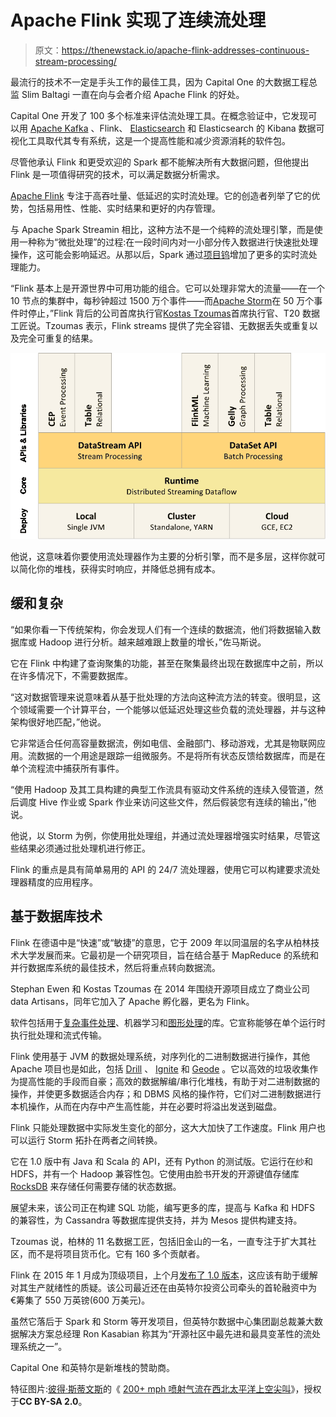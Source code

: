 # Apache Flink 实现了连续流处理

> 原文：<https://thenewstack.io/apache-flink-addresses-continuous-stream-processing/>

最流行的技术不一定是手头工作的最佳工具，因为 Capital One 的大数据工程总监 Slim Baltagi 一直在向与会者介绍 Apache Flink 的好处。

Capital One 开发了 100 多个标准来评估流处理工具。在概念验证中，它发现可以用 [Apache Kafka](http://kafka.apache.org/) 、Flink、 [Elasticsearch](https://thenewstack.io/comparison-cloud-based-elasticsearch-elk-solutions/) 和 Elasticsearch 的 Kibana 数据可视化工具取代其专有系统，这是一个提高性能和减少资源消耗的软件包。

尽管他承认 Flink 和更受欢迎的 Spark 都不能解决所有大数据问题，但他提出 Flink 是一项值得研究的技术，可以满足数据分析需求。

[Apache Flink](https://flink.apache.org/) 专注于高吞吐量、低延迟的实时流处理。它的创造者列举了它的优势，包括易用性、性能、实时结果和更好的内存管理。

与 Apache Spark Streamin 相比，这种方法不是一个纯粹的流处理引擎，而是使用一种称为“微批处理”的过程:在一段时间内对一小部分传入数据进行快速批处理操作，这可能会影响延迟。从那以后，Spark 通过[项目钨](https://databricks.com/blog/2015/04/28/project-tungsten-bringing-spark-closer-to-bare-metal.html)增加了更多的实时流处理能力。

“Flink 基本上是开源世界中可用功能的组合。它可以处理非常大的流量——在一个 10 节点的集群中，每秒钟超过 1500 万个事件——而[Apache Storm](http://storm.apache.org/)在 50 万个事件时停止，”Flink 背后的公司首席执行官[Kostas Tzoumas](https://twitter.com/kostas_tzoumas)首席执行官、T20 数据工匠说。Tzoumas 表示，Flink streams 提供了完全容错、无数据丢失或重复以及完全可重复的结果。

[![flink-stack-frontpage](img/44caa7bbf5cc16515431eb34a62b911e.png)](https://flink.apache.org/)

他说，这意味着你要使用流处理器作为主要的分析引擎，而不是多层，这样你就可以简化你的堆栈，获得实时响应，并降低总拥有成本。

## **缓和复杂**

“如果你看一下传统架构，你会发现人们有一个连续的数据流，他们将数据输入数据库或 Hadoop 进行分析。越来越难跟上数量的增长，”佐马斯说。

它在 Flink 中构建了查询聚集的功能，甚至在聚集最终出现在数据库中之前，所以在许多情况下，不需要数据库。

“这对数据管理来说意味着从基于批处理的方法向这种流方法的转变。很明显，这个领域需要一个计算平台，一个能够以低延迟处理这些负载的流处理器，并与这种架构很好地匹配，”他说。

它非常适合任何高容量数据流，例如电信、金融部门、移动游戏，尤其是物联网应用。流数据的一个用途是跟踪一组微服务。不是将所有状态反馈给数据库，而是在单个流程流中捕获所有事件。

“使用 Hadoop 及其工具构建的典型工作流具有驱动文件系统的连续入侵管道，然后调度 Hive 作业或 Spark 作业来访问这些文件，然后假装您有连续的输出，”他说。

他说，以 Storm 为例，你使用批处理组，并通过流处理器增强实时结果，尽管这些结果必须通过批处理机进行修正。

Flink 的重点是具有简单易用的 API 的 24/7 流处理器，使用它可以构建要求流处理器精度的应用程序。

## **基于数据库技术**

Flink 在德语中是“快速”或“敏捷”的意思，它于 2009 年以同温层的名字从柏林技术大学发展而来。它最初是一个研究项目，旨在结合基于 MapReduce 的系统和并行数据库系统的最佳技术，然后将重点转向数据流。

Stephan Ewen 和 Kostas Tzoumas 在 2014 年围绕开源项目成立了商业公司 data Artisans，同年它加入了 Apache 孵化器，更名为 Flink。

软件包括用于[复杂事件处理](http://ci.apache.org/projects/flink/flink-docs-master/apis/streaming/libs/cep.html)、机器学习和[图形处理](https://ci.apache.org/projects/flink/flink-docs-master/apis/batch/libs/gelly.html)的库。它宣称能够在单个运行时执行批处理和流式传输。

Flink 使用基于 JVM 的数据处理系统，对序列化的二进制数据进行操作，其他 Apache 项目也是如此，包括 [Drill](http://drill.apache.org/) 、 [Ignite](http://ignite.incubator.apache.org/) 和 [Geode](http://projectgeode.org/) 。它以高效的垃圾收集作为提高性能的手段而自豪；高效的数据解编/串行化堆栈，有助于对二进制数据的操作，并使更多数据适合内存；和 DBMS 风格的操作符，它们对二进制数据进行本机操作，从而在内存中产生高性能，并在必要时将溢出发送到磁盘。

Flink 只能处理数据中实际发生变化的部分，这大大加快了工作速度。Flink 用户也可以运行 Storm 拓扑在两者之间转换。

它在 1.0 版中有 Java 和 Scala 的 API，还有 Python 的测试版。它运行在纱和 HDFS，并有一个 Hadoop 兼容性包。它使用由脸书开发的开源键值存储库 [RocksDB](http://rocksdb.org/) 来存储任何需要存储的状态数据。

展望未来，该公司正在构建 SQL 功能，编写更多的库，提高与 Kafka 和 HDFS 的兼容性，为 Cassandra 等数据库提供支持，并为 Mesos 提供构建支持。

Tzoumas 说，柏林的 11 名数据工匠，包括旧金山的一名，一直专注于扩大其社区，而不是将项目货币化。它有 160 多个贡献者。

Flink 在 2015 年 1 月成为顶级项目，上个月[发布了 1.0 版本](https://flink.apache.org/news/2016/03/08/release-1.0.0.html)，这应该有助于缓解对其生产就绪性的质疑。该公司最近还在由英特尔投资公司牵头的首轮融资中为€筹集了 550 万英镑(600 万美元)。

虽然它落后于 Spark 和 Storm 等开发项目，但英特尔数据中心集团副总裁兼大数据解决方案总经理 Ron Kasabian 称其为“开源社区中最先进和最具变革性的流处理系统之一”。

Capital One 和英特尔是新堆栈的赞助商。

特征图片:[彼得·斯蒂文斯](https://www.flickr.com/photos/nordique/)的《 [200+ mph 喷射气流在西北太平洋上空尖叫](https://www.flickr.com/photos/nordique/15895982978/in/photolist-qdF4W3-dgwpVy-nGQ4Zq-e7d3es-zHcdcw-ecEDca-bezLtM-dXESR1-aDeAYv-ecLkqU-rx7gK5-bjccY6-zJEqro-dWYPSf-s8KZPr-r1YygN-A5hQU6-2jbNAc-zYSLhy-eR6Rwe-eZXsf6-zLoiKr-abKQev-zHj6kb-fJhBsw-z71K8M-bhZL7g-dz4Gcu-aBwsuW-6P7gKH-6PbHkh-dnMedn-ecECEX-bEqZ1b-7TRcLo-aS1piV-fzT481-ap1Unj-986MWn-dxHAgT-7iqVZu-bhZHgB-dyYdHz-9fnCtQ-ecEBMa-eR7h3g-eR6Ryv-b9f4pc-aEJ4G-hQwcLH)》，授权于**CC BY-SA 2.0**。

<svg xmlns:xlink="http://www.w3.org/1999/xlink" viewBox="0 0 68 31" version="1.1"><title>Group</title> <desc>Created with Sketch.</desc></svg>